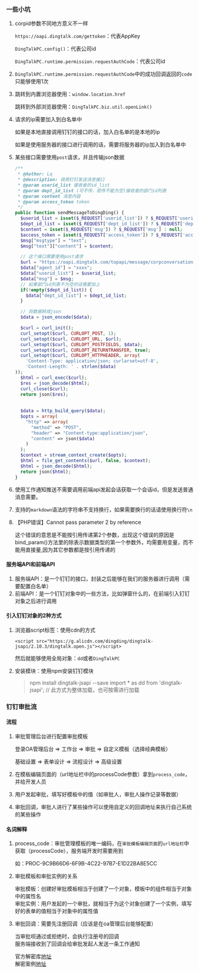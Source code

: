 <!--
 * @Date: 2020-09-02 11:26:07
 * @LastEditors: Lq
 * @LastEditTime: 2020-09-25 19:50:59
 * @FilePath: /learnningNotes/接入钉钉/index.md
-->
### 一些小坑

1. corpid参数不同地方意义不一样

    `https://oapi.dingtalk.com/gettoken`：代表AppKey  
    
    `DingTalkPC.config()`：代表公司id   

    `DingTalkPC.runtime.permission.requestAuthCode`：代表公司id

2. `DingTalkPC.runtime.permission.requestAuthCode`中的成功回调返回的`code`只能够使用1次


3. 跳转到内置浏览器使用：`window.location.href`

    跳转到外部浏览器使用：`DingTalkPC.biz.util.openLink()`

4. 请求的ip需要加入到白名单中

    如果是本地直接调用钉钉的接口的话，加入白名单的是本地的ip

    如果是使用服务器的接口进行调用的话，需要将服务器的ip加入到白名单中

5. 某些接口需要使用`post`请求，并且传输json数据  

    ```php
    /**
     * @Author: Lq
     * @description: 调用钉钉发送消息接口
     * @param userid_list 接收者的id_list
     * @param dept_id_list (可不传，若传不能为空)接收者的部门id列表
     * @param content 消息内容
     * @param access_token token
     */    
    public function sendMessageToDingDing() {      
      $userid_list = isset($_REQUEST['userid_list']) ? $_REQUEST['userid_list'] : null;
      $dept_id_list = isset($_REQUEST['dept_id_list']) ? $_REQUEST['dept_id_list'] : null;
      $content = isset($_REQUEST['msg']) ? $_REQUEST['msg'] : null;
      $access_token = isset($_REQUEST['access_token']) ? $_REQUEST['access_token'] : null;
      $msg["msgtype"] = "text";
      $msg["text"]["content"] = $content;

      // 这个接口需要使用post请求
      $url = "https://oapi.dingtalk.com/topapi/message/corpconversation/asyncsend_v2?access_token=".$access_token;
      $data["agent_id"] = "xxxx";
      $data["userid_list"] = $userid_list;
      $data["msg"] = $msg;
      // 如果部门id列表不为空的话需要加上
      if(!empty($dept_id_list)) {
        $data["dept_id_list"] = $dept_id_list;
      }

      // 将数据转成json
      $data = json_encode($data);

      $curl = curl_init(); 
      curl_setopt($curl, CURLOPT_POST, 1); 
      curl_setopt($curl, CURLOPT_URL, $url); 
      curl_setopt($curl, CURLOPT_POSTFIELDS, $data); 
      curl_setopt($curl, CURLOPT_RETURNTRANSFER, true);
      curl_setopt($curl, CURLOPT_HTTPHEADER, array(
        'Content-Type: application/json; curlarset=utf-8',
        'Content-Length: ' . strlen($data)
    ));
      $html = curl_exec($curl); 
      $res = json_decode($html);
      curl_close($curl); 
      return json($res);
      
      
      $data = http_build_query($data);
      $opts = array(
        "http" => array(
          "method" => "POST",
          "header" => "Content-type:application/json",
          "content" => json($data)
        )
      );
      $context = stream_context_create($opts);
      $html = file_get_contents($url, false, $context);
      $html = json_decode($html);
      return json($html);
    }
    ```

6. 使用工作通知推送不需要调用前端api发起会话获取一个会话id，但是发送普通消息需要。

7. 支持的`markdown`语法的字符串不支持换行，如果需要换行的话请使用换行符`\n`

8. 【PHP错误】Cannot pass parameter 2 by reference  

    这个错误的意思是不能按引用传递第2个参数，出现这个错误的原因是bind_param()方法里的除表示数据类型的第一个参数外，均需要用变量，而不能用直接量,因为其它参数都是按引用传递的




#### 服务端API和前端API

1. 服务端API：是一个钉钉的接口，封装之后能够在我们的服务器进行调用（需要配置白名单）
2. 前端API：是一个钉钉对象中的一些方法，比如弹窗什么的，在前端引入钉钉对象之后进行调用

#### 引入钉钉对象的2种方式

1. 浏览器script标签：使用cdn的方式  

    `<script src="https://g.alicdn.com/dingding/dingtalk-jsapi/2.10.3/dingtalk.open.js"></script>`

    然后就能够使用全局对象：`dd`或者`DingTalkPC`

2. 安装模块：使用npm安装钉钉模块

    > npm install dingtalk-jsapi --save
    > import * as dd from 'dingtalk-jsapi'; // 此方式为整体加载，也可按需进行加载


### 钉钉审批流

#### 流程

1. 审批管理后台进行配置审批模板

    登录OA管理后台 => 工作台 => 审批 => 自定义模板（选择经典模板）

    基础设置 => 表单设计 => 流程设计 => 高级设置

2. 在模板编辑页面的（url地址栏中的processCode参数）拿到`process_code`，并给开发人员

3. 用户发起审批，填写好模板中的值（如审批人，审批人操作记录等数据）

4. 审批回调，审批人进行了某些操作可以使用自定义的回调地址来执行自己系统的某些操作


#### 名词解释

1. process_code：审批管理模板的唯一编码，在`审批模板编辑页面`的`url地址栏`中获取（processCode），服务端开发时需要用到

    如：PROC-9C9B66D6-6F9B-4C22-97B7-E1D22BA8E5CC

2. 审批模板和审批实例的关系

    审批模板：创建好审批模板相当于创建了一个对象，模板中的组件相当于对象中的属性名  
    审批实例：用户发起的一个审批，就相当于为这个对象创建了一个实例，填写好的表单的值相当于对象中的属性值

3. 审批回调：需要先注册回调（应该是在oa管理后台能够配置）

    当审批呗通过或拒绝时，会执行注册号的回调  
    服务端接收到了回调会给审批发起人发送一条工作通知

    官方解密库[地址](https://github.com/injekt/openapi-demo-php/tree/master/corp)  
    解密案例[地址](https://github.com/injekt/openapi-demo-php/blob/master/isv/receive.php)

